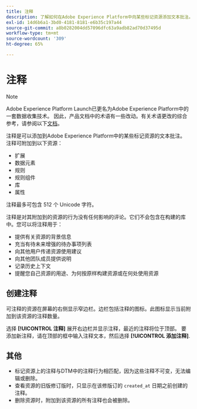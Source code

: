 ```yaml
---
title: 注释
description: 了解如何在Adobe Experience Platform中向某些标记资源添加文本批注。
exl-id: 14d6b6a1-3bd0-4181-8181-e6b35c197a44
source-git-commit: a8b0282004dd57096dfc63a9adb82ad70d37495d
workflow-type: tm+mt
source-wordcount: '309'
ht-degree: 65%

---
```


# 注释

>[!NOTE]
>
>Adobe Experience Platform Launch已更名为Adobe Experience Platform中的一套数据收集技术。 因此，产品文档中的术语有一些改动。有关术语更改的综合参考，请参阅以下[文档](../../term-updates.md)。

注释是可以添加到Adobe Experience Platform中的某些标记资源的文本批注。 注释可附加到以下资源：

* 扩展
* 数据元素
* 规则
* 规则组件
* 库
* 属性

注释最多可包含 512 个 Unicode 字符。

注释是对其附加到的资源的行为没有任何影响的评论。它们不会包含在构建的库中。您可以将注释用于：

* 提供有关资源的背景信息
* 充当有待未来增强的待办事项列表
* 向其他用户传递资源使用建议
* 向其他团队成员提供说明
* 记录历史上下文
* 提醒您自己资源的用途、为何按原样构建资源或在何处使用资源

## 创建注释

可注释的资源在屏幕的右侧显示窄边栏。边栏包括注释的图标。此图标显示当前附加到该资源的注释数量。

选择 **[!UICONTROL 注释]** 展开右边栏并显示注释，最近的注释将位于顶部。  要添加新注释，请在顶部的框中输入注释文本，然后选择 **[!UICONTROL 添加注释]**.

## 其他

* 标记资源上的注释与DTM中的注释行为相匹配，因为这些注释不可变，无法编辑或删除。
* 查看资源的旧版修订版时，只显示在该修版订的 `created_at` 日期之前创建的注释。
* 删除资源时，附加到该资源的所有注释也会被删除。
